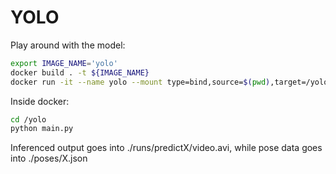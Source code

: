 # YOLO

Play around with the model:
```bash
export IMAGE_NAME='yolo'
docker build . -t ${IMAGE_NAME}
docker run -it --name yolo --mount type=bind,source=$(pwd),target=/yolo ${IMAGE_NAME}
```

Inside docker:
```bash
cd /yolo
python main.py
```

Inferenced output goes into ./runs/predictX/video.avi, while pose data goes into ./poses/X.json
